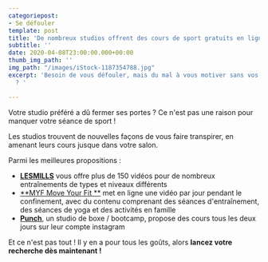 ```yaml
---
categoriepost:
- Se défouler
template: post
title: 'De nombreux studios offrent des cours de sport gratuits en ligne '
subtitle: ''
date: 2020-04-08T23:00:00.000+00:00
thumb_img_path: ''
img_path: "/images/iStock-1187354788.jpg"
excerpt: 'Besoin de vous défouler, mais du mal à vous motiver sans vos cours de sport
  ? '

---
```

Votre studio préféré a dû fermer ses portes ? Ce n'est pas une raison pour manquer votre séance de sport !

Les studios trouvent de nouvelles façons de vous faire transpirer, en amenant leurs cours jusque dans votre salon.

Parmi les meilleures propositions :

* [**LESMILLS**](https://watch.lesmillsondemand.com/browse) vous offre plus de 150 vidéos pour de nombreux entraînements de types et niveaux différents
* [**MYF Move Your Fit **](https://www.youtube.com/user/jalexica/videos "Move Your Fit") met en ligne une vidéo par jour pendant le confinement, avec du contenu comprenant des séances d'entraînement, des séances de yoga et des activités en famille
* [**Punch**](https://www.instagram.com/punch.boxing/channel/), un studio de boxe / bootcamp, propose des cours tous les deux jours sur leur compte instagram

Et ce n'est pas tout ! Il y en a pour tous les goûts, alors **lancez votre recherche dès maintenant !**